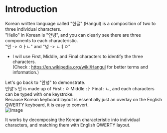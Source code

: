 # Introduction 
Korean written language called "한글" (Hangul) is a composition of two to three individual characters.  
"Hello" in Korean is "안녕", and you can clearly see there are three components to each characteristic.  
"안 -> ㅇㅏㄴ" and "녕 -> ㄴㅕㅇ"  
* I will use First, Middle, and Final characters to identify the three characters.  
(Check : https://en.wikipedia.org/wiki/Hangul for better terms and information.)  


Let's go back to "안녕" to demonstrate.  
안녕's 안 is made up of First : ㅇ Middle :ㅏ Final : ㄴ, and each characters can be typed with one keystroke.  
Because Korean keyboard layout is essentially just an overlay on the English QWERTY keyboard, it is easy to convert.  
![Image](https://i.imgur.com/FxWXp4N.png)

It works by decomposing the Korean characteristic into individual characters, and matching them with English QWERTY layout.  
